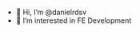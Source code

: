 - 👋 Hi, I’m @danielrdsv
- 👀 I’m interested in FE Development



<!---
danielrdsv/danielrdsv is a ✨ special ✨ repository because its `README.md` (this file) appears on your GitHub profile.
You can click the Preview link to take a look at your changes.
--->
